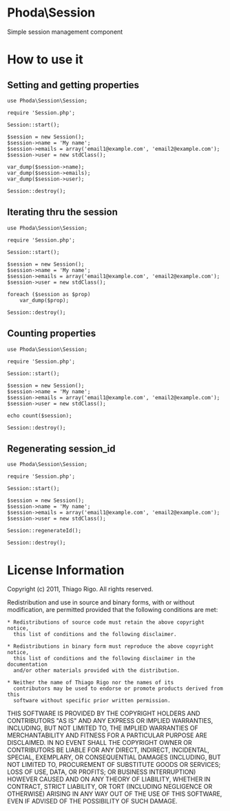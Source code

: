 Phoda\Session
==============

Simple session management component


How to use it
=============

Setting and getting properties
------------------------------

	use Phoda\Session\Session;

    require 'Session.php';

    Session::start();
	
    $session = new Session();
    $session->name = 'My name';
    $session->emails = array('email1@example.com', 'email2@example.com');
    $session->user = new stdClass();
    
    var_dump($session->name);
    var_dump($session->emails);
    var_dump($session->user);
    
    Session::destroy();

Iterating thru the session
--------------------------
	
	use Phoda\Session\Session;

    require 'Session.php';

    Session::start();
	
    $session = new Session();
    $session->name = 'My name';
    $session->emails = array('email1@example.com', 'email2@example.com');
    $session->user = new stdClass();
    
    foreach ($session as $prop)
        var_dump($prop);
    
    Session::destroy();

Counting properties
-------------------
	
	use Phoda\Session\Session;

    require 'Session.php';

    Session::start();
	
    $session = new Session();
    $session->name = 'My name';
    $session->emails = array('email1@example.com', 'email2@example.com');
    $session->user = new stdClass();
    
    echo count($session);
    
    Session::destroy();
    
Regenerating session_id
--------------------------
	
	use Phoda\Session\Session;

    require 'Session.php';

    Session::start();
	
    $session = new Session();
    $session->name = 'My name';
    $session->emails = array('email1@example.com', 'email2@example.com');
    $session->user = new stdClass();
    
    Session::regenerateId();
    
    Session::destroy();


License Information
===================

Copyright (c) 2011, Thiago Rigo.
All rights reserved.

Redistribution and use in source and binary forms, with or without modification,
are permitted provided that the following conditions are met:

    * Redistributions of source code must retain the above copyright notice,
 	  this list of conditions and the following disclaimer.

    * Redistributions in binary form must reproduce the above copyright notice,
	  this list of conditions and the following disclaimer in the documentation
	  and/or other materials provided with the distribution.

    * Neither the name of Thiago Rigo nor the names of its
	  contributors may be used to endorse or promote products derived from this
	  software without specific prior written permission.

THIS SOFTWARE IS PROVIDED BY THE COPYRIGHT HOLDERS AND CONTRIBUTORS "AS IS" AND
ANY EXPRESS OR IMPLIED WARRANTIES, INCLUDING, BUT NOT LIMITED TO, THE IMPLIED
WARRANTIES OF MERCHANTABILITY AND FITNESS FOR A PARTICULAR PURPOSE ARE
DISCLAIMED. IN NO EVENT SHALL THE COPYRIGHT OWNER OR CONTRIBUTORS BE LIABLE FOR
ANY DIRECT, INDIRECT, INCIDENTAL, SPECIAL, EXEMPLARY, OR CONSEQUENTIAL DAMAGES
(INCLUDING, BUT NOT LIMITED TO, PROCUREMENT OF SUBSTITUTE GOODS OR SERVICES;
LOSS OF USE, DATA, OR PROFITS; OR BUSINESS INTERRUPTION) HOWEVER CAUSED AND ON
ANY THEORY OF LIABILITY, WHETHER IN CONTRACT, STRICT LIABILITY, OR TORT
(INCLUDING NEGLIGENCE OR OTHERWISE) ARISING IN ANY WAY OUT OF THE USE OF THIS
SOFTWARE, EVEN IF ADVISED OF THE POSSIBILITY OF SUCH DAMAGE.
